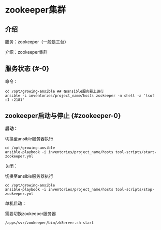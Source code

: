 # zookeeper集群

## 介绍

服务：zookeeper（一般是三台）

介绍：zookeeper集群

## 服务状态 {#-0}

命令：

```text
cd /opt/growing-ansible ## 在ansible服务器上运行
ansible -i inventories/project_name/hosts zookeeper -m shell -a 'lsof –I :2181'
```

## zookeeper启动与停止 {#zookeeper-0}

**启动：**

切换至ansible服务器执行

```text
cd /opt/growing-ansible
ansible-playbook -i inventories/project_name/hosts tool-scripts/start-zookeeper.yml
```

关闭：

切换至ansible服务器执行

```text
cd /opt/growing-ansible
ansible-playbook -i inventories/project_name/hosts tool-scripts/stop-zookeeper.yml
```

单机启动：

需要切换zookeeper服务器

```text
/apps/svr/zookeeper/bin/zkServer.sh start
```

